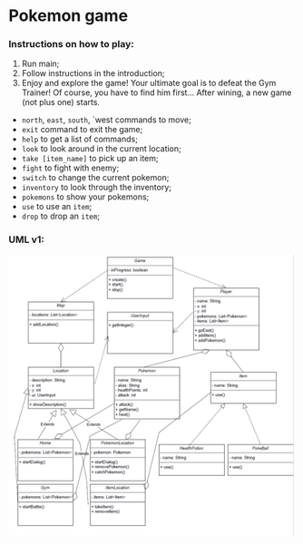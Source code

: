 # Pokemon game

### Instructions on how to play:
1. Run main;
2. Follow instructions in the introduction;
4. Enjoy and explore the game! Your ultimate goal is to defeat the Gym Trainer! Of course, you have to find him first...
After wining, a new game (not plus one) starts.

- `north`, `east`, `south`, `west commands to move;
- `exit` command to exit the game;
- `help` to get a list of commands;
- `look` to look around in the current location;
- `take [item_name]` to pick up an item;
- `fight` to fight with enemy;
- `switch` to change the current pokemon;
- `inventory` to look through the inventory;
- `pokemons` to show your pokemons;
- `use` to use an `item`;
- `drop` to drop an `item`;

### UML v1:
![UML_v1](https://github.com/io-qar/Java-Game/blob/develop/public/UMLv1.png?raw=true)
